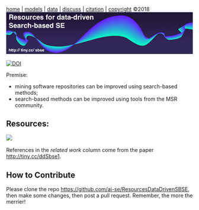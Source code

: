 
[home](http://tiny.cc/sbse) |
[models](xx) |
[data](xx) |
[discuss](https://github.com/ai-se/ResourcesDataDrivenSBSE/issues) |
[citation](CITATION.md) |
[copyright](https://github.com/ai-se/ResourcesDataDrivenSBSE/blob/master/LICENSE.md) &copy;2018 
<br>
[<img width=900 src="img/banner.png">](http://tiny.cc/sbse)<br> 


 [![DOI](https://zenodo.org/badge/116411075.svg)](https://zenodo.org/badge/latestdoi/116411075)

Premise:

- mining software repositories can be improved using search-based methods;
- search-based methods can be improved using
  tools from the MSR community.


## Resources:

![](https://github.com/ai-se/ResourceDataDrivenSBSE/raw/master/img/image0.png)

References in the _related work_ column come from the paper http://tiny.cc/ddSbse1.

## How to Contribute

Please clone the repo https://github.com/ai-se/ResourcesDataDrivenSBSE, then make
 some changes, then post a pull request. Remember, the more the merrier!
